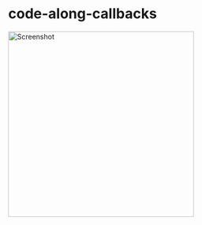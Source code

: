 # code-along-callbacks
<img width="376" alt="Screenshot" src="https://github.com/abergstream/code-along-callbacks/assets/64410668/7c868a28-9e5a-4642-b3b1-7f080137f117">
